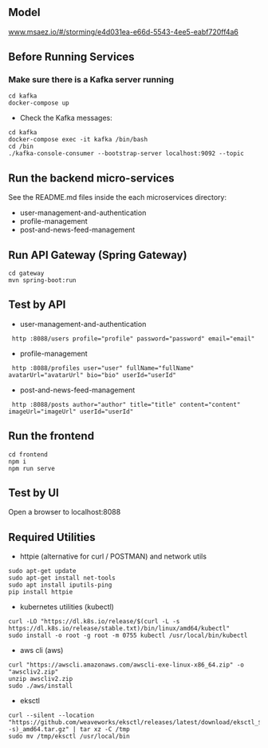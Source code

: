 # 

## Model
www.msaez.io/#/storming/e4d031ea-e66d-5543-4ee5-eabf720ff4a6

## Before Running Services
### Make sure there is a Kafka server running
```
cd kafka
docker-compose up
```
- Check the Kafka messages:
```
cd kafka
docker-compose exec -it kafka /bin/bash
cd /bin
./kafka-console-consumer --bootstrap-server localhost:9092 --topic
```

## Run the backend micro-services
See the README.md files inside the each microservices directory:

- user-management-and-authentication
- profile-management
- post-and-news-feed-management


## Run API Gateway (Spring Gateway)
```
cd gateway
mvn spring-boot:run
```

## Test by API
- user-management-and-authentication
```
 http :8088/users profile="profile" password="password" email="email" 
```
- profile-management
```
 http :8088/profiles user="user" fullName="fullName" avatarUrl="avatarUrl" bio="bio" userId="userId" 
```
- post-and-news-feed-management
```
 http :8088/posts author="author" title="title" content="content" imageUrl="imageUrl" userId="userId" 
```


## Run the frontend
```
cd frontend
npm i
npm run serve
```

## Test by UI
Open a browser to localhost:8088

## Required Utilities

- httpie (alternative for curl / POSTMAN) and network utils
```
sudo apt-get update
sudo apt-get install net-tools
sudo apt install iputils-ping
pip install httpie
```

- kubernetes utilities (kubectl)
```
curl -LO "https://dl.k8s.io/release/$(curl -L -s https://dl.k8s.io/release/stable.txt)/bin/linux/amd64/kubectl"
sudo install -o root -g root -m 0755 kubectl /usr/local/bin/kubectl
```

- aws cli (aws)
```
curl "https://awscli.amazonaws.com/awscli-exe-linux-x86_64.zip" -o "awscliv2.zip"
unzip awscliv2.zip
sudo ./aws/install
```

- eksctl 
```
curl --silent --location "https://github.com/weaveworks/eksctl/releases/latest/download/eksctl_$(uname -s)_amd64.tar.gz" | tar xz -C /tmp
sudo mv /tmp/eksctl /usr/local/bin
```


